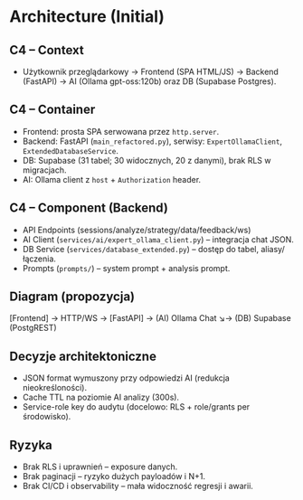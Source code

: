 # Architecture (Initial)

## C4 – Context
- Użytkownik przeglądarkowy → Frontend (SPA HTML/JS) → Backend (FastAPI) → AI (Ollama gpt-oss:120b) oraz DB (Supabase Postgres).

## C4 – Container
- Frontend: prosta SPA serwowana przez `http.server`.
- Backend: FastAPI (`main_refactored.py`), serwisy: `ExpertOllamaClient`, `ExtendedDatabaseService`.
- DB: Supabase (31 tabel; 30 widocznych, 20 z danymi), brak RLS w migracjach.
- AI: Ollama client z `host` + `Authorization` header.

## C4 – Component (Backend)
- API Endpoints (sessions/analyze/strategy/data/feedback/ws)
- AI Client (`services/ai/expert_ollama_client.py`) – integracja chat JSON.
- DB Service (`services/database_extended.py`) – dostęp do tabel, aliasy/łączenia.
- Prompts (`prompts/`) – system prompt + analysis prompt.

## Diagram (propozycja)
[Frontend] → HTTP/WS → [FastAPI] → (AI) Ollama Chat
                               ↘→ (DB) Supabase (PostgREST)

## Decyzje architektoniczne
- JSON format wymuszony przy odpowiedzi AI (redukcja nieokreśloności).
- Cache TTL na poziomie AI analizy (300s).
- Service-role key do audytu (docelowo: RLS + role/grants per środowisko).

## Ryzyka
- Brak RLS i uprawnień – exposure danych.
- Brak paginacji – ryzyko dużych payloadów i N+1.
- Brak CI/CD i observability – mała widoczność regresji i awarii.